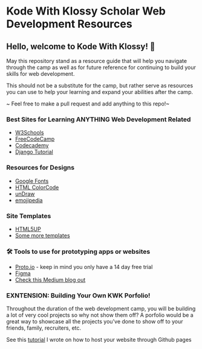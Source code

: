 # Kode With Klossy Scholar Web Development Resources

## Hello, welcome to Kode With Klossy! 👋
 May this repository stand as a resource guide that will help you navigate through the camp as well as for future reference for continuing to build your skills for web development. 
 
This should not be a substitute for the camp, but rather serve as resources you can use to help your learning and expand your abilities after the camp. 

~ Feel free to make a pull request and add anything to this repo!~
 
 ### Best Sites for Learning ANYTHING Web Development Related
 * [W3Schools](https://www.w3schools.com/)
 * [FreeCodeCamp](https://www.freecodecamp.org/)
 * [Codecademy](https://www.codecademy.com/catalog/subject/web-development)
 * [Django Tutorial](https://tutorial.djangogirls.org/en/)
 
 ### Resources for Designs
 * [Google Fonts](https://fonts.google.com/)
 * [HTML ColorCode](https://htmlcolorcodes.com/)
 * [unDraw](https://undraw.co/)
 * [emojipedia](https://emojipedia.org/)
 
 ### Site Templates
 * [HTML5UP](https://html5up.net/)
 * [Some more templates](https://html.com/resources/free-html-templates/)
 
 ### 🛠️ Tools to use for prototyping apps or websites
 * [Proto.io](https://proto.io/) - keep in mind you only have a 14 day free trial 
 * [Figma](https://www.figma.com/blog/)
 * [Check this Medium blog out](https://medium.com/@denisz.design/the-9-best-go-to-prototyping-tools-for-designers-in-2019-296b341a51a2)
 
 ### EXNTENSION: Building Your Own KWK Porfolio! 
 Throughout the duration of the web development camp, you will be building a lot of very cool projects so why not show them off? A porfolio would be a great way to showcase all the projects you've done to show off to your friends, family, recruiters, etc. 
 
See this [tutorial](https://medium.com/techtogether/how-to-make-your-first-portfolio-hosted-on-github-1e5940853fcc) I wrote on how to host your website through Github pages


 
 
 
